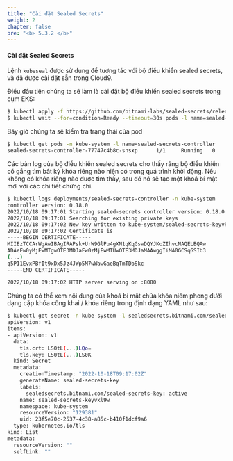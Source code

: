```yaml
---
title: "Cài đặt Sealed Secrets"
weight: 2
chapter: false
pre: "<b> 5.3.2 </b>"
---
```


#### Cài đặt Sealed Secrets


Lệnh `kubeseal` được sử dụng để tương tác với bộ điều khiển sealed secrets, và đã được cài đặt sẵn trong Cloud9.

Điều đầu tiên chúng ta sẽ làm là cài đặt bộ điều khiển sealed secrets trong cụm EKS:

```bash
$ kubectl apply -f https://github.com/bitnami-labs/sealed-secrets/releases/download/v0.18.0/controller.yaml
$ kubectl wait --for=condition=Ready --timeout=30s pods -l name=sealed-secrets-controller -n kube-system
```

Bây giờ chúng ta sẽ kiểm tra trạng thái của pod

```bash
$ kubectl get pods -n kube-system -l name=sealed-secrets-controller
sealed-secrets-controller-77747c4b8c-snsxp      1/1     Running   0          5s
```

Các bản log của bộ điều khiển sealed secrets cho thấy rằng bộ điều khiển cố gắng tìm bất kỳ khóa riêng nào hiện có trong quá trình khởi động. Nếu không có khóa riêng nào được tìm thấy, sau đó nó sẽ tạo một khoá bí mật mới với các chi tiết chứng chỉ.

```bash
$ kubectl logs deployments/sealed-secrets-controller -n kube-system
controller version: 0.18.0
2022/10/18 09:17:01 Starting sealed-secrets controller version: 0.18.0
2022/10/18 09:17:01 Searching for existing private keys
2022/10/18 09:17:02 New key written to kube-system/sealed-secrets-keyvkl9w
2022/10/18 09:17:02 Certificate is 
-----BEGIN CERTIFICATE-----
MIIEzTCCArWgAwIBAgIRAPsk+UrW9GlPu4gXN1qKqGswDQYJKoZIhvcNAQELBQAw
ADAeFw0yMjEwMTgwOTE3MDJaFw0zMjEwMTUwOTE3MDJaMAAwggIiMA0GCSqGSIb3
(...)
q5P11EvxPBfIt9xDx5Jz4JWp5M7wWawGaeBqTmTDbSkc
-----END CERTIFICATE-----

2022/10/18 09:17:02 HTTP server serving on :8080
```

Chúng ta có thể xem nội dung của khoá bí mật chứa khóa niêm phong dưới dạng cặp khóa công khai / khóa riêng trong định dạng YAML như sau:

```bash
$ kubectl get secret -n kube-system -l sealedsecrets.bitnami.com/sealed-secrets-key -o yaml
apiVersion: v1
items:
- apiVersion: v1
  data:
    tls.crt: LS0tL(...)LQo=
    tls.key: LS0tL(...)LS0K
  kind: Secret
  metadata:
    creationTimestamp: "2022-10-18T09:17:02Z"
    generateName: sealed-secrets-key
    labels:
      sealedsecrets.bitnami.com/sealed-secrets-key: active
    name: sealed-secrets-keyvkl9w
    namespace: kube-system
    resourceVersion: "129381"
    uid: 23f5e70c-2537-4c38-a85c-b410f1dcf9a6
  type: kubernetes.io/tls
kind: List
metadata:
  resourceVersion: ""
  selfLink: ""
```